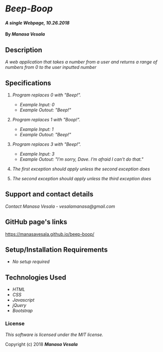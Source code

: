 # _Beep-Boop_

#### _A single Webpage, 10.26.2018_

#### By _**Manasa Vesala**_

## Description

_A web application that takes a number from a user and returns a range of numbers from 0 to the user inputted number_

## Specifications

1. _Program replaces 0 with "Beep!"._
   * _Example Input: 0_
   * _Example Outout: "Beep!"_

2. _Program replaces 1 with "Boop!"._
   * _Example Input: 1_
   * _Example Outout: "Beep!"_

3. _Program replaces 3 with "Beep!"._
   * _Example Input: 3_
   * _Example Outout: "I'm sorry, Dave. I'm afraid I can't do that."_ 

4. _The first exception should apply unless the second exception does_

5. _The second exception should apply unless the third exception does_           

## Support and contact details

_Contact Manasa Vesala - vesalamanasa@gmail.com_

## GitHub page's links

https://manasavesala.github.io/beep-boop/

## Setup/Installation Requirements

* _No setup required_

## Technologies Used

* _HTML_
* _CSS_
* _Javascript_
* _jQuery_
* _Bootstrap_

### License

*This software is licensed under the MIT license.*

Copyright (c) 2018 **_Manasa Vesala_**
